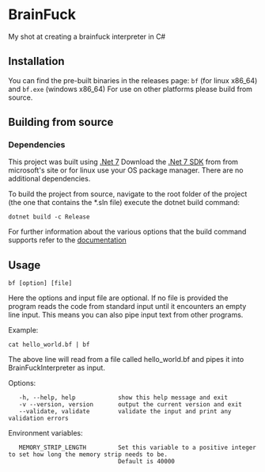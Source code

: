 # BrainFuck
My shot at creating a brainfuck interpreter in C#


## Installation

   You can find the pre-built binaries in the releases page: `bf` (for linux x86_64) and `bf.exe` (windows x86_64)
   For use on other platforms please build from source.
   
   
## Building from source

 ### Dependencies
 This project was built using [.Net 7](https://dotnet.microsoft.com/) Download the [.Net 7 SDK](https://dotnet.microsoft.com/en-us/download/dotnet/7.0) from from microsoft's site or for linux use 
 your OS package manager. There are no additional dependencies.
 
 To build the project from source, navigate to the root folder of the project (the one that contains the *.sln file) execute the dotnet build command:
 ```
 dotnet build -c Release
 ```
 For further information about the various options that the build command supports refer to the [documentation](https://learn.microsoft.com/en-us/dotnet/core/tools/dotnet-build) 

 ## Usage   
 `bf [option] [file]`
 
 Here the options and input file are optional. 
 If no file is provided the program reads the code from standard input until it encounters an empty line input.
 This means you can also pipe input text from other programs. 
    
 Example: 
    
   `cat hello_world.bf | bf`
   
   The above line will read from a file called hello_world.bf and pipes it into BrainFuckInterpreter as input.

   Options:
   
       -h, --help, help            show this help message and exit
       -v --version, version       output the current version and exit
       --validate, validate        validate the input and print any validation errors

   Environment variables:
   
       MEMORY_STRIP_LENGTH         Set this variable to a positive integer to set how long the memory strip needs to be.
                                   Default is 40000


